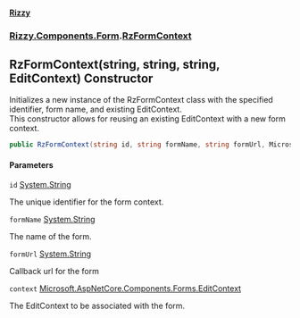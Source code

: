 #### [Rizzy](index.md 'index')
### [Rizzy.Components.Form](Rizzy.Components.Form.md 'Rizzy.Components.Form').[RzFormContext](Rizzy.Components.Form.RzFormContext.md 'Rizzy.Components.Form.RzFormContext')

## RzFormContext(string, string, string, EditContext) Constructor

Initializes a new instance of the RzFormContext class with the specified identifier, form name, and existing EditContext.  
This constructor allows for reusing an existing EditContext with a new form context.

```csharp
public RzFormContext(string id, string formName, string formUrl, Microsoft.AspNetCore.Components.Forms.EditContext context);
```
#### Parameters

<a name='Rizzy.Components.Form.RzFormContext.RzFormContext(string,string,string,Microsoft.AspNetCore.Components.Forms.EditContext).id'></a>

`id` [System.String](https://docs.microsoft.com/en-us/dotnet/api/System.String 'System.String')

The unique identifier for the form context.

<a name='Rizzy.Components.Form.RzFormContext.RzFormContext(string,string,string,Microsoft.AspNetCore.Components.Forms.EditContext).formName'></a>

`formName` [System.String](https://docs.microsoft.com/en-us/dotnet/api/System.String 'System.String')

The name of the form.

<a name='Rizzy.Components.Form.RzFormContext.RzFormContext(string,string,string,Microsoft.AspNetCore.Components.Forms.EditContext).formUrl'></a>

`formUrl` [System.String](https://docs.microsoft.com/en-us/dotnet/api/System.String 'System.String')

Callback url for the form

<a name='Rizzy.Components.Form.RzFormContext.RzFormContext(string,string,string,Microsoft.AspNetCore.Components.Forms.EditContext).context'></a>

`context` [Microsoft.AspNetCore.Components.Forms.EditContext](https://docs.microsoft.com/en-us/dotnet/api/Microsoft.AspNetCore.Components.Forms.EditContext 'Microsoft.AspNetCore.Components.Forms.EditContext')

The EditContext to be associated with the form.